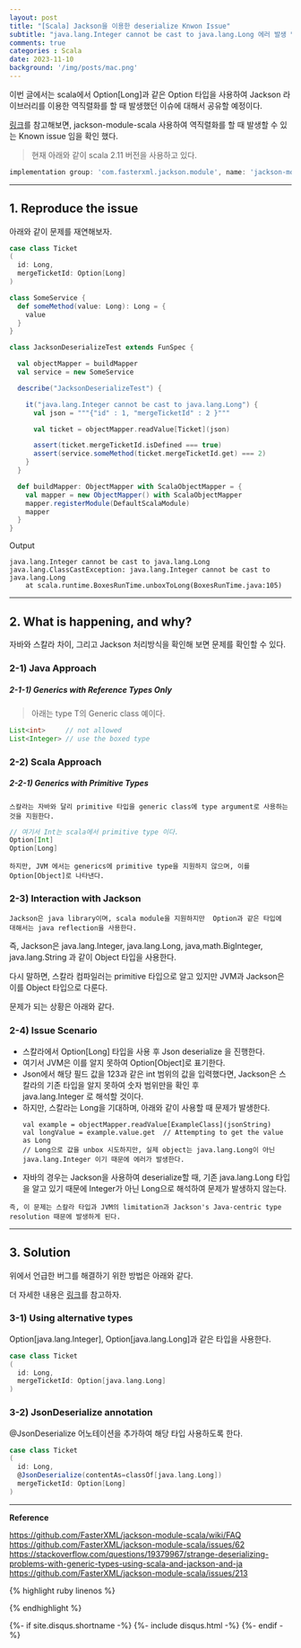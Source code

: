 ```yaml
---
layout: post
title: "[Scala] Jackson을 이용한 deserialize Knwon Issue"
subtitle: "java.lang.Integer cannot be cast to java.lang.Long 에러 발생 및 Solution / scala에서 jackson deserialize issue"    
comments: true
categories : Scala
date: 2023-11-10
background: '/img/posts/mac.png'
---
```


이번 글에서는 scala에서 Option[Long]과 같은 Option 타입을 사용하여 
Jackson 라이브러리를 이용한 역직렬화를 할 때 발생했던 이슈에 대해서 공유할 예정이다.  

[링크](https://github.com/FasterXML/jackson-module-scala/issues/213)를 참고해보면, 
jackson-module-scala 사용하여 역직렬화를 할 때 발생할 수 있는 Known issue 임을 확인 했다.    

> 현재 아래와 같이 scala 2.11 버전을 사용하고 있다.   

```groovy
implementation group: 'com.fasterxml.jackson.module', name: 'jackson-module-scala_2.11', version: '2.9.4'
```

- - - 

## 1. Reproduce the issue

아래와 같이 문제를 재연해보자.   

```scala
case class Ticket
(
  id: Long,
  mergeTicketId: Option[Long]
)

class SomeService {
  def someMethod(value: Long): Long = {
    value
  }
}

class JacksonDeserializeTest extends FunSpec {

  val objectMapper = buildMapper
  val service = new SomeService

  describe("JacksonDeserializeTest") {

    it("java.lang.Integer cannot be cast to java.lang.Long") {
      val json = """{"id" : 1, "mergeTicketId" : 2 }"""

      val ticket = objectMapper.readValue[Ticket](json)

      assert(ticket.mergeTicketId.isDefined === true)
      assert(service.someMethod(ticket.mergeTicketId.get) === 2)
    }
  }

  def buildMapper: ObjectMapper with ScalaObjectMapper = {
    val mapper = new ObjectMapper() with ScalaObjectMapper
    mapper.registerModule(DefaultScalaModule)
    mapper
  }
}
```

Output

```
java.lang.Integer cannot be cast to java.lang.Long
java.lang.ClassCastException: java.lang.Integer cannot be cast to java.lang.Long
	at scala.runtime.BoxesRunTime.unboxToLong(BoxesRunTime.java:105)
```

- - -

## 2. What is happening, and why?   

자바와 스칼라 차이, 그리고 Jackson 처리방식을 확인해 보면 문제를 확인할 수 있다.   

### 2-1) Java Approach   

##### 2-1-1) Generics with Reference Types Only   

> 아래는 type T의 Generic class 예이다.   

```java
List<int>     // not allowed   
List<Integer> // use the boxed type
```


### 2-2) Scala Approach   

##### 2-2-1) Generics with Primitive Types  

`스칼라는 자바와 달리 primitive 타입을 generic class에 type argument로 사용하는 것을 지원한다.`    

```scala
// 여기서 Int는 scala에서 primitive type 이다.
Option[Int]    
Option[Long]   
```

`하지만, JVM 에서는 generics에 primitive type을 지원하지 않으며, 이를 Option[Object]로 나타낸다.`        


### 2-3) Interaction with Jackson   

`Jackson은 java library이며, scala module을 지원하지만 
Option과 같은 타입에 대해서는 java reflection을 사용한다.`   

즉, Jackson은 java.lang.Integer, java.lang.Long, java,math.BigInteger, java.lang.String 
과 같이 Object 타입을 사용한다.     

다시 말하면, 스칼라 컴파일러는 primitive 타입으로 알고 있지만 JVM과 Jackson은 이를 Object 타입으로 
다룬다.   

문제가 되는 상황은 아래와 같다.   

### 2-4) Issue Scenario   

- 스칼라에서 Option[Long] 타입을 사용 후 Json deserialize 을 진행한다.   
- 여기서 JVM은 이를 알지 못하여 Option[Object]로 표기한다.   
- Json에서 해당 필드 값을 123과 같은 int 범위의 값을 입력했다면, Jackson은 스칼라의 기존 타입을 알지 못하여 숫자 범위만을 확인 후   
java.lang.Integer 로 해석할 것이다.    
- 하지만, 스칼라는 Long을 기대하며, 아래와 같이 사용할 때 문제가 발생한다.    
    ```
    val example = objectMapper.readValue[ExampleClass](jsonString)
    val longValue = example.value.get  // Attempting to get the value as Long
    // Long으로 값을 unbox 시도하지만, 실제 object는 java.lang.Long이 아닌 java.lang.Integer 이기 때문에 에러가 발생한다.  
    ```
- 자바의 경우는 Jackson을 사용하여 deserialize할 때, 기존 java.lang.Long 타입을 알고 있기 때문에 Integer가 아닌 Long으로 해석하여 
문제가 발생하지 않는다.   

`즉, 이 문제는 스칼라 타입과 JVM의 limitation과 Jackson's Java-centric type resolution 때문에 발생하게 된다.`   

- - - 

## 3. Solution   

위에서 언급한 버그를 해결하기 위한 방법은 아래와 같다.  

더 자세한 내용은 [링크](https://github.com/FasterXML/jackson-module-scala/wiki/FAQ)를 참고하자.   

### 3-1) Using alternative types  

Option[java.lang.Integer], Option[java.lang.Long]과 같은 타입을 사용한다.  

```scala
case class Ticket
(
  id: Long,
  mergeTicketId: Option[java.lang.Long]
)
```

### 3-2) JsonDeserialize annotation   

@JsonDeserialize 어노테이션을 추가하여 해당 타입 사용하도록 한다.   

```scala
case class Ticket
(
  id: Long,
  @JsonDeserialize(contentAs=classOf[java.lang.Long])
  mergeTicketId: Option[Long]
)
```

- - - 

**Reference**    

<https://github.com/FasterXML/jackson-module-scala/wiki/FAQ>  
<https://github.com/FasterXML/jackson-module-scala/issues/62>   
<https://stackoverflow.com/questions/19379967/strange-deserializing-problems-with-generic-types-using-scala-and-jackson-and-ja>   
<https://github.com/FasterXML/jackson-module-scala/issues/213>   

{% highlight ruby linenos %}

{% endhighlight %}


{%- if site.disqus.shortname -%}
    {%- include disqus.html -%}
{%- endif -%}

